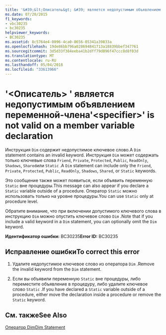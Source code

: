```yaml
---
title: '&#39;&lt;Описатель&gt; &#39; является недопустимым объявлением переменной-члена'
ms.date: 07/20/2015
f1_keywords:
- vbc30235
- bc30235
helpviewer_keywords:
- BC30235
ms.assetid: 8c5764e4-0096-4ca0-8656-05341a39833a
ms.openlocfilehash: 19de86bb796a028694841713a18839bbef347761
ms.sourcegitcommit: 3d5d33f384eeba41b2dff79d096f47ccc8d8f03d
ms.translationtype: MT
ms.contentlocale: ru-RU
ms.lasthandoff: 05/04/2018
ms.locfileid: "33613966"
---
```

# <a name="39ltspecifiergt39-is-not-valid-on-a-member-variable-declaration"></a><span data-ttu-id="f93d3-102">&#39;&lt;Описатель&gt; &#39; является недопустимым объявлением переменной-члена</span><span class="sxs-lookup"><span data-stu-id="f93d3-102">&#39;&lt;specifier&gt;&#39; is not valid on a member variable declaration</span></span>
<span data-ttu-id="f93d3-103">Инструкция `Dim` содержит недопустимое ключевое слово.</span><span class="sxs-lookup"><span data-stu-id="f93d3-103">A `Dim` statement contains an invalid keyword.</span></span> <span data-ttu-id="f93d3-104">Инструкция `Dim` может содержать только ключевые слова `Friend`, `Private`, `Protected`, `Public`, `ReadOnly`, `Shadows`, `Shared`или `Static` .</span><span class="sxs-lookup"><span data-stu-id="f93d3-104">A `Dim` statement can include only the `Friend`, `Private`, `Protected`, `Public`, `ReadOnly`, `Shadows`, `Shared`, or `Static` keywords.</span></span>  
  
 <span data-ttu-id="f93d3-105">Это сообщение также может появиться, если объявить переменную `Static` вне процедуры.</span><span class="sxs-lookup"><span data-stu-id="f93d3-105">This message can also appear if you declare a `Static` variable outside of a procedure.</span></span> <span data-ttu-id="f93d3-106">Оператор `Static` можно использовать только на уровне процедуры.</span><span class="sxs-lookup"><span data-stu-id="f93d3-106">You can use `Static` only at procedure level.</span></span>  
  
 <span data-ttu-id="f93d3-107">Обратите внимание, что при включении допустимого ключевого слова в инструкцию `Dim` можно опустить ключевое слово `Dim` .</span><span class="sxs-lookup"><span data-stu-id="f93d3-107">Note that if you include a valid keyword in a `Dim` statement, you can optionally omit the `Dim` keyword.</span></span>  
  
 <span data-ttu-id="f93d3-108">**Идентификатор ошибки:** BC30235</span><span class="sxs-lookup"><span data-stu-id="f93d3-108">**Error ID:** BC30235</span></span>  
  
## <a name="to-correct-this-error"></a><span data-ttu-id="f93d3-109">Исправление ошибки</span><span class="sxs-lookup"><span data-stu-id="f93d3-109">To correct this error</span></span>  
  
1.  <span data-ttu-id="f93d3-110">Удалите недопустимое ключевое слово из оператора `Dim` .</span><span class="sxs-lookup"><span data-stu-id="f93d3-110">Remove the invalid keyword from the `Dim` statement.</span></span>  
  
2.  <span data-ttu-id="f93d3-111">Если вы объявили переменную `Static` вне процедуры, либо переместите объявление в процедуру, либо удалите ключевое слово `Static` .</span><span class="sxs-lookup"><span data-stu-id="f93d3-111">If you have declared a `Static` variable outside of a procedure, either move the declaration inside a procedure or remove the `Static` keyword.</span></span>  
  
## <a name="see-also"></a><span data-ttu-id="f93d3-112">См. также</span><span class="sxs-lookup"><span data-stu-id="f93d3-112">See Also</span></span>  
 [<span data-ttu-id="f93d3-113">Оператор Dim</span><span class="sxs-lookup"><span data-stu-id="f93d3-113">Dim Statement</span></span>](../../visual-basic/language-reference/statements/dim-statement.md)
